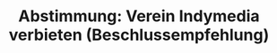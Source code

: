 ---
abstimmung:
  abstimmung: 2
  bundestagssitzung: 212
  legislaturperiode: 19
categories:
- Todo
data:
- title: Abstimmungsergebnis 20210225_2-data.pdf
  url: /res/2021-btw/abstimmungsergebnisse/20210225_2-data.pdf
- title: Abstimmungsergebnis 20210225_2_xls-data.xlsx
  url: /res/2021-btw/abstimmungsergebnisse/20210225_2_xls-data.xlsx
- title: Abstimmungsergebnis 20210225_2_xls-data.csv
  url: /res/2021-btw/abstimmungsergebnisse/csv/20210225_2_xls-data.csv
ergebnis:
  afd:
    enthaltung: 0
    gesamt: 88
    ja: 0
    nein: 76
    nichtabgegeben: 12
    ungueltig: 0
  bü90/gr:
    enthaltung: 0
    gesamt: 67
    ja: 59
    nein: 0
    nichtabgegeben: 8
    ungueltig: 0
  cdu/csu:
    enthaltung: 0
    gesamt: 246
    ja: 227
    nein: 0
    nichtabgegeben: 19
    ungueltig: 0
  die linke.:
    enthaltung: 0
    gesamt: 69
    ja: 52
    nein: 0
    nichtabgegeben: 17
    ungueltig: 0
  fdp:
    enthaltung: 0
    gesamt: 80
    ja: 71
    nein: 0
    nichtabgegeben: 9
    ungueltig: 0
  file: 20210225_2_xls-data.xlsx
  fraktionslos:
    enthaltung: 1
    gesamt: 7
    ja: 1
    nein: 1
    nichtabgegeben: 4
    ungueltig: 0
  spd:
    enthaltung: 0
    gesamt: 152
    ja: 136
    nein: 0
    nichtabgegeben: 16
    ungueltig: 0
layout: abstimmung
links:
- title: Link zu bundestag.de
  url: https://www.bundestag.de/parlament/plenum/abstimmung/abstimmung?id=713
preview: 'Deutscher Bundestag


  212. Sitzung des Deutschen Bundestages

  am Donnerstag, 25. Februar 2021


  Endgültiges Ergebnis der Namentlichen Abstimmung Nr. 2


  Beschlussempfehlung des Ausschusses für Inneres und Heimat (4. Ausschuss)

  zu dem Antrag der Abgeordneten Beatrix von Storch, Dr. Gottfried Curio, Dr. Bernd

  Baumann, weiterer Abgeordneter und der Fraktion der AfD

  Verein Indymedia verbieten

  Drs. 19/20682 und 19/24123'
tags:
- Todo
title: 'Abstimmung: Verein Indymedia verbieten (Beschlussempfehlung)'
---